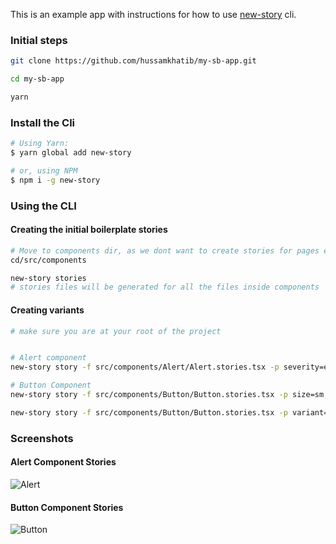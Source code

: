 This is an example app with instructions for how to use [new-story](https://github.com/hussamkhatib/new-story) cli.

### Initial steps

```bash
git clone https://github.com/hussamkhatib/my-sb-app.git

cd my-sb-app

yarn
```

### Install the Cli

```bash
# Using Yarn:
$ yarn global add new-story

# or, using NPM
$ npm i -g new-story
```

### Using the CLI

#### Creating the initial boilerplate stories

```bash
# Move to components dir, as we dont want to create stories for pages etc.
cd/src/components

new-story stories
# stories files will be generated for all the files inside components
```

#### Creating variants

```bash
# make sure you are at your root of the project


# Alert component
new-story story -f src/components/Alert/Alert.stories.tsx -p severity=error,warning,info,success

# Button Component
new-story story -f src/components/Button/Button.stories.tsx -p size=sm,md,lg

new-story story -f src/components/Button/Button.stories.tsx -p variant=primary,secondary

```

### Screenshots

#### Alert Component Stories

![Alert](https://user-images.githubusercontent.com/52914487/198865915-b4891bb4-1350-4c28-823e-dfafa7114065.png)

#### Button Component Stories

![Button](https://user-images.githubusercontent.com/52914487/198865917-211dd224-7b46-4a64-8009-1d130e6e9438.png)

